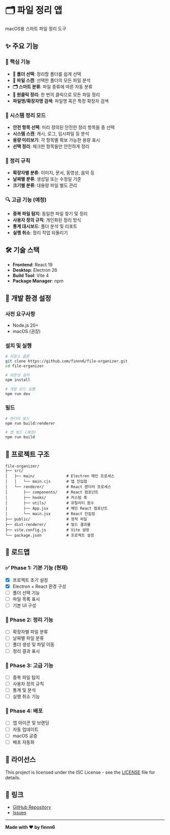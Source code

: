 # 🗂️ 파일 정리 앱

macOS용 스마트 파일 정리 도구

## ✨ 주요 기능

### 🎯 핵심 기능
- **📁 폴더 선택**: 정리할 폴더를 쉽게 선택
- **📄 파일 스캔**: 선택한 폴더의 모든 파일 분석
- **🗂️ 스마트 분류**: 파일 종류에 따른 자동 분류
- **🚀 원클릭 정리**: 한 번의 클릭으로 모든 파일 정리
- **파일명/확장자명 검색**: 파일명 혹은 특정 확장자 검색

### 🧹 시스템 정리 모드
- **안전 항목 선택**: 미리 정의된 안전한 정리 항목들 중 선택
- **시스템 스캔**: 캐시, 로그, 임시파일 등 분석
- **용량 미리보기**: 각 항목별 확보 가능한 용량 표시
- **선택 정리**: 체크한 항목들만 안전하게 정리

### 📂 정리 규칙
- **확장자별 분류**: 이미지, 문서, 동영상, 음악 등
- **날짜별 분류**: 생성일 또는 수정일 기준
- **크기별 분류**: 대용량 파일 별도 관리

### 🔍 고급 기능 (예정)
- **중복 파일 탐지**: 동일한 파일 찾기 및 정리
- **사용자 정의 규칙**: 개인화된 정리 방식
- **통계 대시보드**: 폴더 분석 및 리포트
- **실행 취소**: 정리 작업 되돌리기

## 🛠️ 기술 스택

- **Frontend**: React 19
- **Desktop**: Electron 26
- **Build Tool**: Vite 4
- **Package Manager**: npm

## 🚀 개발 환경 설정

### 사전 요구사항
- Node.js 20+
- macOS (권장)

### 설치 및 실행
```bash
# 저장소 클론
git clone https://github.com/finnn6/file-organizer.git
cd file-organizer

# 의존성 설치
npm install

# 개발 모드 실행
npm run dev
```

### 빌드
```bash
# 렌더러 빌드
npm run build:renderer

# 앱 빌드 (예정)
npm run build
```

## 📁 프로젝트 구조

```
file-organizer/
├── src/
│   ├── main/              # Electron 메인 프로세스
│   │   └── main.cjs       # 앱 진입점
│   └── renderer/          # React 렌더러 프로세스
│       ├── components/    # React 컴포넌트
│       ├── hooks/         # 커스텀 훅
│       ├── utils/         # 유틸리티 함수
│       ├── App.jsx        # 메인 React 컴포넌트
│       └── main.jsx       # React 진입점
├── public/                # 정적 파일
├── dist-renderer/         # 빌드 결과물
├── vite.config.js         # Vite 설정
└── package.json           # 프로젝트 설정
```

## 🎯 로드맵

### ✅ Phase 1: 기본 기능 (현재)
- [x] 프로젝트 초기 설정
- [x] Electron + React 환경 구성
- [ ] 폴더 선택 기능
- [ ] 파일 목록 표시
- [ ] 기본 UI 구성

### 🔄 Phase 2: 정리 기능
- [ ] 확장자별 파일 분류
- [ ] 날짜별 파일 분류
- [ ] 폴더 생성 및 파일 이동
- [ ] 정리 결과 표시

### 🌟 Phase 3: 고급 기능
- [ ] 중복 파일 탐지
- [ ] 사용자 정의 규칙
- [ ] 통계 및 분석
- [ ] 실행 취소 기능

### 🚀 Phase 4: 배포
- [ ] 앱 아이콘 및 브랜딩
- [ ] 자동 업데이트
- [ ] macOS 공증
- [ ] 배포 자동화

## 📄 라이선스

This project is licensed under the ISC License - see the [LICENSE](LICENSE) file for details.

## 🔗 링크

- [GitHub Repository](https://github.com/finnn6/file-organizer)
- [Issues](https://github.com/finnn6/file-organizer/issues)

---

**Made with ❤️ by finnn6**